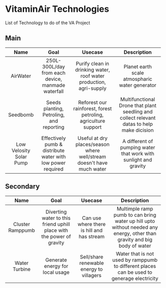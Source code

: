 # VitaminAir Technologies

List of Technology to do of the VA Project

## Main

|       Name               |      Goal                                         |      Usecase                                                       |             Description                        |
|:------------------------:|:-------------------------------------------------:|:------------------------------------------------------------------:|:----------------------------------------------:|
| AirWater                 | 250L-300L/day from each device, manmade waterfall | Purify clean in drinking water, roof water production, agri-supply | Planet earth scale atmospharic water generator |
| Seedbomb                 | Seeds planting, Petroling, and reporting          | Reforest our rainforest, forest petroling, agriculture support     | Multifunctional Drone that plant seedling and collect relevant datas to help make dicision| 
| Low Velosity Solar Pump  | Effectively pumb & distribute water with low power required | Useful at dry places/season where well/stream doesn't have much water | A different of pumping water that work with sunlight and gravity |

## Secondary

| Name | Goal | Usecase | Description | 
|:----:|:----:|:-------:|:-----------:|
| Cluster Ramppumb | Diverting water to this friend uphill place with the power of gravity | Can use where there is hill and has stream | Multimple ramp pumb to can bring water up hill upto without needed any energy, other than gravity and big body of water| 
| Water Turbine | Generate energy for local usage | Sell/share renewable energy to villagers | Water that is not used by ramppumb to different places can be used to generage electricity |
 